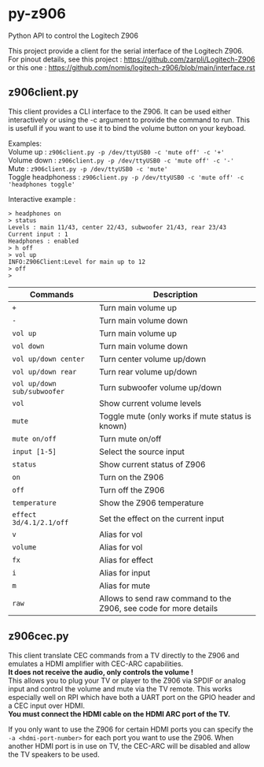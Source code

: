 # py-z906
Python API to control the Logitech Z906

This project provide a client for the serial interface of the Logitech Z906.  
For pinout details, see this project : https://github.com/zarpli/Logitech-Z906 or this one : https://github.com/nomis/logitech-z906/blob/main/interface.rst

## z906client.py
This client provides a CLI interface to the Z906.
It can be used either interactively or using the -c argument to provide the command to run.
This is usefull if you want to use it to bind the volume button on your keyboad.

Examples:  
Volume up : ```z906client.py -p /dev/ttyUSB0 -c 'mute off' -c '+'```  
Volume down : ```z906client.py -p /dev/ttyUSB0 -c 'mute off' -c '-'```  
Mute : ```z906client.py -p /dev/ttyUSB0 -c 'mute'```  
Toggle headphoness : ```z906client.py -p /dev/ttyUSB0 -c 'mute off' -c 'headphones toggle'```  

Interactive example :

```# ~/z906 $ ./z906client.py -p /dev/ttyUSB0
> headphones on
> status
Levels : main 11/43, center 22/43, subwoofer 21/43, rear 23/43
Current input : 1
Headphones : enabled
> h off
> vol up
INFO:Z906Client:Level for main up to 12
> off
>
```

| Commands | Description |
| --- | --- |
| `+` | Turn main volume up |
| `-` | Turn main volume down |
| `vol up` | Turn main volume up |
| `vol down` | Turn main volume down |
| `vol up/down center` | Turn center volume up/down |
| `vol up/down rear` | Turn rear volume up/down |
| `vol up/down sub/subwoofer` | Turn subwoofer volume up/down |
| `vol` | Show current volume levels |
| `mute` | Toggle mute (only works if mute status is known) |
| `mute on/off` | Turn mute on/off |
| `input [1-5]` | Select the source input |
| `status` | Show current status of Z906 |
| `on` | Turn on the Z906 |
| `off` | Turn off the Z906 |
| `temperature` | Show the Z906 temperature |
| `effect 3d/4.1/2.1/off` | Set the effect on the current input |
| `v` | Alias for vol |
| `volume` | Alias for vol |
| `fx` | Alias for effect |
| `i` | Alias for input |
| `m` | Alias for mute |
| `raw` | Allows to send raw command to the Z906, see code for more details |


## z906cec.py
This client translate CEC commands from a TV directly to the Z906 and emulates a HDMI amplifier with CEC-ARC capabilities.  
**It does not receive the audio, only controls the volume !**  
This allows you to plug your TV or player to the Z906 via SPDIF or analog input and control the volume and mute via the TV remote.
This works especially well on RPI which have both a UART port on the GPIO header and a CEC input over HDMI.  
**You must connect the HDMI cable on the HDMI ARC port of the TV.**

If you only want to use the Z906 for certain HDMI ports you can specify the `-a <hdmi-port-number>` for each port you want to use the Z906. When another HDMI port is in use on TV, the CEC-ARC will be disabled and allow the TV speakers to be used.
